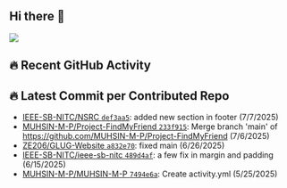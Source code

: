 ## Hi there 👋
![](https://komarev.com/ghpvc/?username=MUHSIN-M-P&color=brightgreen&style=plastic)

## 🔥 Recent GitHub Activity
<!--START_CONTRIBUTED_REPOS-->
## 🔥 Latest Commit per Contributed Repo
- [IEEE-SB-NITC/NSRC `def3aa5`](https://github.com/IEEE-SB-NITC/NSRC/commit/def3aa5f2cc93873ccd0f7aba87b446d449c96f7): added new section in footer (7/7/2025)
- [MUHSIN-M-P/Project-FindMyFriend `233f915`](https://github.com/MUHSIN-M-P/Project-FindMyFriend/commit/233f9158706273958e0d6de88496d3f6b7364a10): Merge branch 'main' of https://github.com/MUHSIN-M-P/Project-FindMyFriend (7/6/2025)
- [ZE206/GLUG-Website `a832e70`](https://github.com/ZE206/GLUG-Website/commit/a832e703a0029de8c910c6cc65239a0b46095abc): fixed main (6/26/2025)
- [IEEE-SB-NITC/ieee-sb-nitc `489d4af`](https://github.com/IEEE-SB-NITC/ieee-sb-nitc/commit/489d4aff5c0399053e840cce2910839f887c1b05): a few fix in margin and padding (6/15/2025)
- [MUHSIN-M-P/MUHSIN-M-P `7494e6a`](https://github.com/MUHSIN-M-P/MUHSIN-M-P/commit/7494e6ada2b25979604fd17f07543a39f52b7148): Create activity.yml (5/25/2025)
<!--END_CONTRIBUTED_REPOS-->


<!--
**MUHSIN-M-P/MUHSIN-M-P** is a ✨ _special_ ✨ repository because its `README.md` (this file) appears on your GitHub profile.

Here are some ideas to get you started:

- 🔭 I’m currently working on ...
- 🌱 I’m currently learning ...
- 👯 I’m looking to collaborate on ...
- 🤔 I’m looking for help with ...
- 💬 Ask me about ...
- 📫 How to reach me: ...
- 😄 Pronouns: ...
- ⚡ Fun fact: ...
-->
